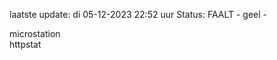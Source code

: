 laatste update: 
di 05-12-2023 22:52   uur 
Status: FAALT - geel - 
<div class="service Y">microstation</div><div class="service Y">httpstat</div>